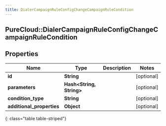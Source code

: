 ```yaml
---
title: DialerCampaignRuleConfigChangeCampaignRuleCondition
---
```

## PureCloud::DialerCampaignRuleConfigChangeCampaignRuleCondition

## Properties

|Name | Type | Description | Notes|
|------------ | ------------- | ------------- | -------------|
| **id** | **String** |  | [optional] |
| **parameters** | **Hash&lt;String, String&gt;** |  | [optional] |
| **condition_type** | **String** |  | [optional] |
| **additional_properties** | **Object** |  | [optional] |
{: class="table table-striped"}


